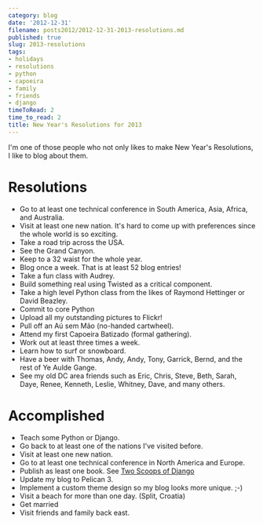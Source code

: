 ```yaml
---
category: blog
date: '2012-12-31'
filename: posts2012/2012-12-31-2013-resolutions.md
published: true
slug: 2013-resolutions
tags:
- holidays
- resolutions
- python
- capoeira
- family
- friends
- django
timeToRead: 2
time_to_read: 2
title: New Year's Resolutions for 2013
---
```


I'm one of those people who not only likes to make New Year's
Resolutions, I like to blog about them.

Resolutions
===========

-   Go to at least one technical conference in South America, Asia,
    Africa, and Australia.
-   Visit at least one new nation. It's hard to come up with
    preferences since the whole world is so exciting.
-   Take a road trip across the USA.
-   See the Grand Canyon.
-   Keep to a 32 waist for the whole year.
-   Blog once a week. That is at least 52 blog entries!
-   Take a fun class with Audrey.
-   Build something real using Twisted as a critical component.
-   Take a high level Python class from the likes of Raymond Hettinger
    or David Beazley.
-   Commit to core Python
-   Upload all my outstanding pictures to Flickr!
-   Pull off an Aú sem Mão (no-handed cartwheel).
-   Attend my first Capoeira Batizado (formal gathering).
-   Work out at least three times a week.
-   Learn how to surf or snowboard.
-   Have a beer with Thomas, Andy, Andy, Tony, Garrick, Bernd, and the
    rest of Ye Aulde Gange.
-   See my old DC area friends such as Eric, Chris, Steve, Beth, Sarah,
    Daye, Renee, Kenneth, Leslie, Whitney, Dave, and many others.

Accomplished
============

-   Teach some Python or Django.
-   Go back to at least one of the nations I've visited before.
-   Visit at least one new nation.
-   Go to at least one technical conference in North America and Europe.
-   Publish as least one book. See [Two Scoops of
    Django](http://django.2scoops.org/)
-   Update my blog to Pelican 3.
-   Implement a custom theme design so my blog looks more unique. ;-)
-   Visit a beach for more than one day. (Split, Croatia)
-   Get married
-   Visit friends and family back east.
